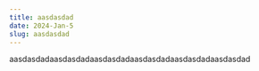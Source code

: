 ```yaml
---
title: aasdasdad
date: 2024-Jan-5
slug: aasdasdad
---
```

aasdasdadaasdasdadaasdasdadaasdasdadaasdasdadaasdasdad